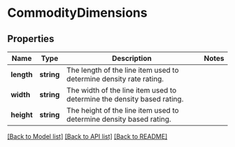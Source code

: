 # CommodityDimensions

## Properties
Name | Type | Description | Notes
------------ | ------------- | ------------- | -------------
**length** | **string** | The length of the line item used to determine density rate rating. | 
**width** | **string** | The width of the line item used to determine the density based rating. | 
**height** | **string** | The height of the line item used to determine density based rating. | 

[[Back to Model list]](../../README.md#documentation-for-models) [[Back to API list]](../../README.md#documentation-for-api-endpoints) [[Back to README]](../../README.md)

